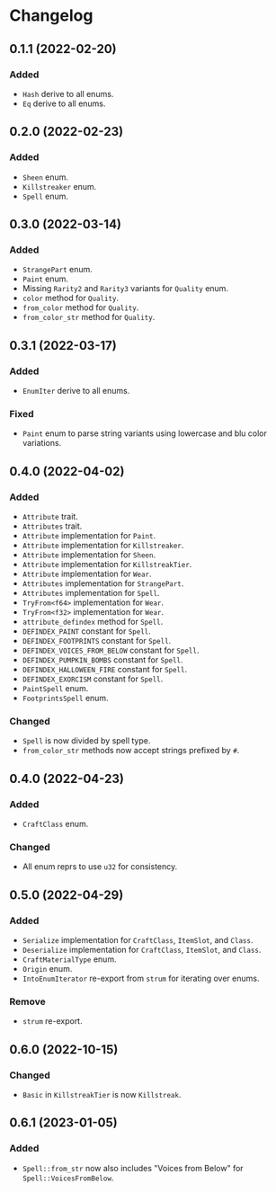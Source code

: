 # Changelog

## 0.1.1 (2022-02-20)

### Added
- `Hash` derive to all enums. 
- `Eq` derive to all enums. 

## 0.2.0 (2022-02-23)

### Added
- `Sheen` enum.
- `Killstreaker` enum.
- `Spell` enum.

## 0.3.0 (2022-03-14)

### Added
- `StrangePart` enum.
- `Paint` enum.
- Missing `Rarity2` and `Rarity3` variants for `Quality` enum.
- `color` method for `Quality`.
- `from_color` method for `Quality`.
- `from_color_str` method for `Quality`.

## 0.3.1 (2022-03-17)

### Added
- `EnumIter` derive to all enums.

### Fixed
- `Paint` enum to parse string variants using lowercase and blu color variations.

## 0.4.0 (2022-04-02)

### Added
- `Attribute` trait.
- `Attributes` trait.
- `Attribute` implementation for `Paint`.
- `Attribute` implementation for `Killstreaker`.
- `Attribute` implementation for `Sheen`.
- `Attribute` implementation for `KillstreakTier`.
- `Attribute` implementation for `Wear`.
- `Attributes` implementation for `StrangePart`.
- `Attributes` implementation for `Spell`.
- `TryFrom<f64>` implementation for `Wear`.
- `TryFrom<f32>` implementation for `Wear`.
- `attribute_defindex` method for `Spell`.
- `DEFINDEX_PAINT` constant for `Spell`.
- `DEFINDEX_FOOTPRINTS` constant for `Spell`.
- `DEFINDEX_VOICES_FROM_BELOW` constant for `Spell`.
- `DEFINDEX_PUMPKIN_BOMBS` constant for `Spell`.
- `DEFINDEX_HALLOWEEN_FIRE` constant for `Spell`.
- `DEFINDEX_EXORCISM` constant for `Spell`.
- `PaintSpell` enum.
- `FootprintsSpell` enum.

### Changed
- `Spell` is now divided by spell type.
- `from_color_str` methods now accept strings prefixed by `#`.

## 0.4.0 (2022-04-23)

### Added
- `CraftClass` enum.

### Changed
- All enum reprs to use `u32` for consistency.

## 0.5.0 (2022-04-29)

### Added
- `Serialize` implementation for `CraftClass`, `ItemSlot`, and `Class`.
- `Deserialize` implementation for `CraftClass`, `ItemSlot`, and `Class`.
- `CraftMaterialType` enum.
- `Origin` enum.
- `IntoEnumIterator` re-export from `strum` for iterating over enums.

### Remove
- `strum` re-export.

## 0.6.0 (2022-10-15)

### Changed
- `Basic` in `KillstreakTier` is now `Killstreak`.

## 0.6.1 (2023-01-05)

### Added
- `Spell::from_str` now also includes "Voices from Below" for `Spell::VoicesFromBelow`.